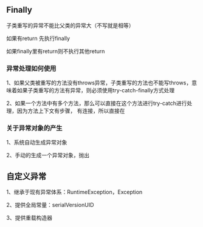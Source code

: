 ## Finally

子类重写的异常不能比父类的异常大（不写就是相等）

如果有return 先执行finally

如果finally里有return则不执行其他return

### 异常处理如何使用

1、如果父类被重写的方法没有throws异常，子类重写的方法也不能写throws，意味着如果子类重写的方法有异常，则必须使用try-catch-finally方式处理

2、如果一个方法中有多个方法，那么可以直接在这个方法进行try-catch进行处理，因为方法上下文有步骤， 有连接，所以直接在

### 关于异常对象的产生

1、系统自动生成异常对象

2、手动的生成一个异常对象，抛出



## 自定义异常

1、继承于现有异常体系：RuntimeException，Exception

2、提供全局常量：serialVersionUID

3、提供重载构造器